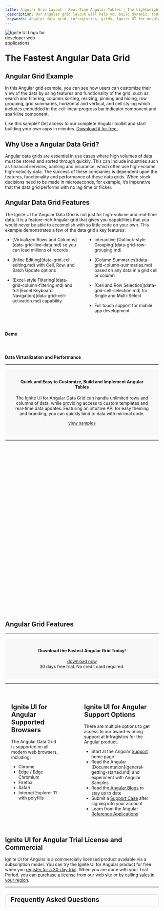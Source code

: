 ```yaml
---
title: Angular Grid Layout | Real-Time Angular Tables | The Lightweight Angular Web Components table | Infragistics
_description: Our Angular grid layout will help you build dynamic, touch-responsive data grids with little coding and configuration. Get 30-day FREE trial of Ignite UI for Angular.
_keywords: Angular data grid, infragistics, grids, Ignite UI for Angular, table
---
```


<style>

.affix{
  margin-top: 0;
}

h1 {
   margin-top: 1.5rem; 
}

.h3{
    font-weight: bold;
}

h3 {
    visibility: hidden;
}

.cta-area{
    text-align: center;
    background-color: #f8f8f8;
    padding: 2rem;
}

ul#features-list{
    margin: 0 auto;
    column-gap: 12%;
    columns: 2
}

ul#features-list li{
    margin-bottom: 15px;
}

.feature{
    padding: 15px 0;
}

.feature__details p{
    margin: 0;
    margin-top: 1rem;
}

div#list-features-included{
    display: -webkit-box;
    display: -ms-flexbox;
    display: flex;
    -ms-flex-wrap: wrap;
    flex-wrap: wrap;
    columns: 2;
    column-gap: 10%;
}

div#support-section-wrapper{
    display: flex;
}

div.support-section{
    padding: 1.25rem;
    text-align: left;
}

h2#frequently-asked-questions{
    padding: .2rem 0 .5rem 1.1rem;
    margin-top: 1.5rem;
    border: 1px solid #ccc;
    border-top-left-radius: 9px;
    border-top-right-radius: 9px;
}

div#faqs-accordion-wrapper {
    display: flex;
    flex-flow: column;
    border: 1px solid #ccc;
    border-top: none;
    border-bottom-left-radius: 9px;
    border-bottom-right-radius: 9px;
}

.faqs-accordion {
  display: inline-flex;
  cursor: pointer;
  background: transparent;
  border: none;
  text-align: left;
  outline: none;
  transition: 0.4s;
}

.faqs-accordion-panel {
  padding: 0 18px;
  background: transparent;
  max-height: 0;
  overflow: hidden;
  margin-bottom: 5px;
  transition: max-height 0.2s ease-out;
}

/* .faqs-accordion-panel ul{
  margin-bottom: 15px;
} */

.faqs-accordion:before {
    font-family: Material Icons;
    content: "keyboard_arrow_down";
    font-size: 25px;
    width: 30px;
    height: 25px;
}

.faqs-accordion.active:before {
    font-family: Material Icons;
    content: "keyboard_arrow_up";
    font-size: 25px;
    width: 30px;
    height: 25px;
}

.faqs-accordion-content{
    border-bottom: 1px solid #ccc;
    padding: 0 .9rem;
}

.faqs-accordion-content:last-child{
    border-top: none;
}

.faqs-accordion-content:last-child{
    border-bottom: none;
}

@media only screen and (max-width: 767px){

    div#list-features-included {
        -webkit-box-orient: vertical;
        -webkit-box-direction: normal;
        -ms-flex-direction: column;
        flex-flow: column;
        align-items: center;
        display: flex;
    }

    div#list-features-included ul {
        margin-left: auto;
        width: 70%;
        margin-right: auto;
    }
    
    div.support-section:last-child:last-child{
        border-left: none;
    }

    div#support-section-wrapper{
        flex-flow: column;
    }

    div.support-section:last-child{
        padding-left: 1.25rem;
    }
}

</style>

<div >
    <img class="b-lazy b-loaded" style="margin: 0 auto; max-width: 175px;" title="Ignite UI logo" src="../images/marketing/ignite-ui-logo.svg" alt="Ignite UI Logo for developer web applications">
</div>

# The Fastest Angular Data Grid

## Angular Grid Example

In this Angular grid example, you can see how users can customize their view of the data by using features and functionality of the grid, such as search and filtering, columns sorting, resizing, pinning and hiding, row grouping, grid summaries, horizontal and vertical, and cell styling which includes embedded in the cell linear progress bar indicator component and sparkline component.

<div class="divider--half"></div>

<code-view style="height: 435px" 
           data-demos-base-url="{environment:demosBaseUrl}" 
           iframe-src="{environment:demosBaseUrl}/grids/data-grid-overview" 
           alt="Angular Grid Example" >
</code-view>

Like this sample? Get access to our complete Angular toolkit and start building your own apps in minutes. <a href="{environment:infragisticsBaseUrl}/products/ignite-ui-angular/download">Download it for free.</a>

## Why Use a Angular Data Grid?

Angular data grids are essential in use cases where high volumes of data must be stored and sorted through quickly. This can include industries such as financial services, banking and insurance, which often use high-volume, high-velocity data. The success of these companies is dependent upon the features, functionality and performance of these data grids. When stock decisions need to be made in microseconds, for example, it’s imperative that the data grid performs with no lag time or flicker.

## Angular Data Grid Features

<div class="divider--half"></div>

The Ignite UI for Angular Data Grid is not just for high-volume and real-time data. It is a feature-rich Angular grid that gives you capabilities that you would never be able to accomplish with so little code on your own.
This example demonstrates a few of the data grid’s key features:

<div class="divider--half"></div>

<ul id="features-list">
<li>[Virtualized Rows and Columns](data-grid-live-data.md) so you can load millions of records</li>

<li>[Inline Editing](data-grid-cell-editing.md) with Cell, Row, and Batch Update options</li>

<li>[Excel-style Filtering](data-grid-column-filtering.md) and full [Excel Keyboard Navigation](data-grid-cell-activation.md) capability</li>

<li>Interactive [Outlook-style Grouping](data-grid-row-grouping.md)</li>

<li>[Column Summaries](data-grid-column-summaries.md) based on any data in a grid cell or column</li>

<li>[Cell and Row Selection](data-grid-cell-selection.md) for Single and Multi-Select</li>

<li>Full touch support for mobile app development</li>
</ul>

<div class="divider"></div>

### The Fastest Angular Data Grid Example

<span class="h3">Demo</span>

<code-view style="height: 435px" 
           data-demos-base-url="{environment:demosBaseUrl}" 
           iframe-src="{environment:demosBaseUrl}/grids/data-grid-type-marketing-table"  >
</code-view>

<div class="divider--half"></div>

### Data Virtualization and Performance

<span class="h3">Data Virtualization and Performance</span>

<div class="divider--half"></div>
<hr style="border: .5px solid #ccc;">
<div  class="cta-area">
    <h4 class="h2" style="text-align: center; font-weight: 700; margin-top: 0;" >Quick and Easy to Customize, Build and Implement Angular Tables</h4>
    <div style="text-align:center">
    <p>The Ignite UI for Angular Data Grid can handle unlimited rows and columns of data, while providing access to custom templates and real-time data updates. Featuring an intuitive API for easy theming and branding, you can quickly bind to data with minimal code.</p>
    <div class="divider--half"></div>
        <div style="text-align:center">
            <a class="cta-btn no-external-icon ui-btn--sm" href="{environment:infragisticsBaseUrl}/resources/sample-applications">view samples</a>
        </div>
    </div>
    </div>
</div>
<hr style="border: .5px solid #ccc;">
<div class="divider"></div>

### Angular Grid Cell and Row Selection

### Angular Grid Filtering

### Angular Grid Column Moving

### Angular Grid Column Pinning

### Angular Grid Column Resizing

### Angular Grid Column Sorting

### Angular Grid Column Summaries

### Angular Grid Column Types

### Angular Grid Column Animations

### Angular Grid Column Options Dialog

### Angular Grid Column and Row Outlook Style Grouping

### Angular Grid Row Pinning

### Angular Grid Keyboard Navigation

## Angular Grid Features

<div class="divider"></div>

<div class="divider"></div>

<hr>

<div class="cta-area">
    <h4 class="h2" style="font-weight: 700; margin-top: 0;">Download the Fastest Angular Grid Today!</h4>
    <div class="divider--half"></div>
    <a class="cta-btn no-external-icon ui-btn--sm" href="{environment:infragisticsBaseUrl}/products/ignite-ui-Angular/download">download now</a>
    <br>
    30 days free trial. No credit card required.
    <div class="divider"></div>
</div>

<hr>

<div class="divider"></div>
<div id="support-section-wrapper">
    <div class="support-section">
    <div >
        <h2>Ignite UI for Angular Supported Browsers</h2>
    </div>
<div class="divider--half"></div>
   The Angular Data Grid is supported on all modern web browsers, including:
<div class="divider--half"></div>
        <ul>
            <li>Chrome</li>
            <li>Edge / Edge Chromium</li>
            <li>Firefox</li>
            <li>Safari</li>
            <li>Internet Explorer 11 with polyfills</li>
        </ul>
    </div>
    <div class="support-section" style="padding-left: 4rem;">
    <div >
            <h2>Ignite UI for Angular Support Options</h2>
    </div>
<div class="divider--half"></div>
There are multiple options to get access to our award-winning support at Infragistics for the Angular product.
<div class="divider--half"></div>
        <ul>
            <li>Start at the Angular <a class="no-external-icon" href="{environment:infragisticsBaseUrl}/support/ignite-ui-angular-help">Support</a> home page</li>
            <li>Read the Angular [Documentation](general-getting-started.md) and experiment with Angular Samples</li>
            <li>Read the<a class="no-external-icon" href="{environment:infragisticsBaseUrl}/community/blogs/tags/Ignite UI for Angular"> Angular Blogs</a> to stay up to date</li>
            <li>Submit a <a class="no-external-icon" href="{environment:infragisticsBaseUrl}/my-account/support-activity"> Support Case</a> after signing into your account</li>
            <li>Learn from the Angular <a class="no-external-icon" href="{environment:infragisticsBaseUrl}/resources/sample-applications">Reference Applications</a></li>
        </ul>
    </div>
</div>

<div class="divider--half"></div>

## Ignite UI for Angular Trial License and Commercial

<div class="divider--half"></div>
<p>Ignite UI for Angular is a commercially licensed product available via a subscription model. You can try the Ignite UI for Angular product for free when you <a class="no-external-icon" href="{environment:infragisticsBaseUrl}/free-downloads">register for a 30-day trial</a>. When you are done with your Trial Period, you can <a class="no-external-icon" href="{environment:infragisticsBaseUrl}/how-to-buy/product-pricing">purchase a license </a> from our web site or by calling <a class="no-external-icon" href="{environment:infragisticsBaseUrl}/about-us/contact-us">sales in your region</a>.</p>
<hr>
<div class="divider--half"></div>

## Frequently Asked Questions

<script>
    (function(){
        var acc = document.getElementsByClassName("faqs-accordion");
        var i;

        for (i = 0; i < acc.length; i++) {
        acc[i].addEventListener("click", function() {
            this.classList.toggle("active");
            var panel = this.nextElementSibling.nextElementSibling;
            if (panel.style.maxHeight) {
            panel.style.maxHeight = null;
            } else {
            panel.style.maxHeight = panel.scrollHeight + "px";
            }
        });
        }
    })()
</script>
